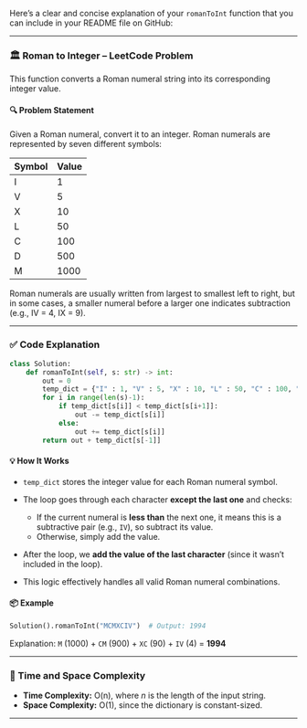 Here’s a clear and concise explanation of your `romanToInt` function that you can include in your README file on GitHub:

---

### 🏛️ Roman to Integer – LeetCode Problem

This function converts a Roman numeral string into its corresponding integer value.

#### 🔍 Problem Statement

Given a Roman numeral, convert it to an integer. Roman numerals are represented by seven different symbols:

| Symbol | Value |
| ------ | ----- |
| I      | 1     |
| V      | 5     |
| X      | 10    |
| L      | 50    |
| C      | 100   |
| D      | 500   |
| M      | 1000  |

Roman numerals are usually written from largest to smallest left to right, but in some cases, a smaller numeral before a larger one indicates subtraction (e.g., IV = 4, IX = 9).

---

### ✅ Code Explanation

```python
class Solution:
    def romanToInt(self, s: str) -> int:
        out = 0
        temp_dict = {"I" : 1, "V" : 5, "X" : 10, "L" : 50, "C" : 100, "D" : 500, "M" : 1000}
        for i in range(len(s)-1):
            if temp_dict[s[i]] < temp_dict[s[i+1]]:
                out -= temp_dict[s[i]]
            else:
                out += temp_dict[s[i]]          
        return out + temp_dict[s[-1]]
```

#### 💡 How It Works

* `temp_dict` stores the integer value for each Roman numeral symbol.
* The loop goes through each character **except the last one** and checks:

  * If the current numeral is **less than** the next one, it means this is a subtractive pair (e.g., `IV`), so subtract its value.
  * Otherwise, simply add the value.
* After the loop, we **add the value of the last character** (since it wasn’t included in the loop).
* This logic effectively handles all valid Roman numeral combinations.

#### 📦 Example

```python
Solution().romanToInt("MCMXCIV")  # Output: 1994
```

Explanation:
`M` (1000) + `CM` (900) + `XC` (90) + `IV` (4) = **1994**

---

### 🧠 Time and Space Complexity

* **Time Complexity:** O(n), where *n* is the length of the input string.
* **Space Complexity:** O(1), since the dictionary is constant-sized.

---


